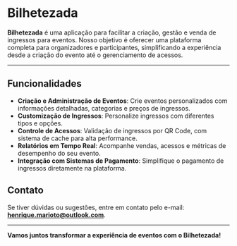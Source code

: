 # Bilhetezada

**Bilhetezada** é uma aplicação para facilitar a criação, gestão e venda de ingressos para eventos. Nosso objetivo é oferecer uma plataforma completa para organizadores e participantes, simplificando a experiência desde a criação do evento até o gerenciamento de acessos.

---

## Funcionalidades

- **Criação e Administração de Eventos**: Crie eventos personalizados com informações detalhadas, categorias e preços de ingressos.
- **Customização de Ingressos**: Personalize ingressos com diferentes tipos e opções.
- **Controle de Acessos**: Validação de ingressos por QR Code, com sistema de cache para alta performance.
- **Relatórios em Tempo Real**: Acompanhe vendas, acessos e métricas de desempenho do seu evento.
- **Integração com Sistemas de Pagamento**: Simplifique o pagamento de ingressos diretamente na plataforma.

## Contato

Se tiver dúvidas ou sugestões, entre em contato pelo e-mail: **henrique.marioto@outlook.com**.

---

**Vamos juntos transformar a experiência de eventos com o Bilhetezada!**